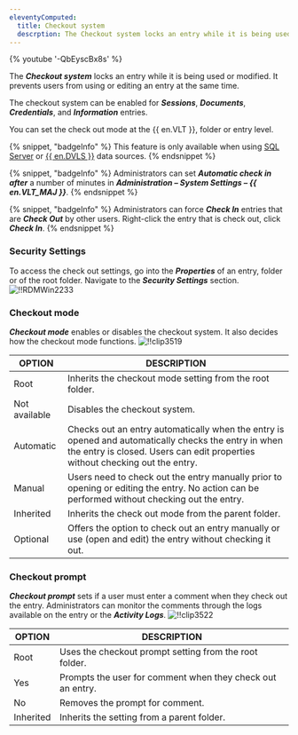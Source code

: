 ```yaml
---
eleventyComputed:
  title: Checkout system
  descrption: The Checkout system locks an entry while it is being used or modified. It prevents users from using or editing an entry at the same time.
---
```

{% youtube '-QbEyscBx8s' %}

The ***Checkout system*** locks an entry while it is being used or modified. It prevents users from using or editing an entry at the same time.

The checkout system can be enabled for ***Sessions***, ***Documents***, ***Credentials***, and ***Information*** entries.

You can set the check out mode at the {{ en.VLT }}, folder or entry level.

{% snippet, "badgeInfo" %}
This feature is only available when using [SQL Server](/rdm/windows/data-sources/data-sources-types/advanced-data-sources/microsoft-sql-server/) or [{{ en.DVLS }}](/rdm/windows/data-sources/data-sources-types/advanced-data-sources/server/) data sources.
{% endsnippet %}

{% snippet, "badgeInfo" %}
Administrators can set ***Automatic check in after*** a number of minutes in ***Administration – System Settings – {{ en.VLT_MAJ }}***.
{% endsnippet %}

{% snippet, "badgeInfo" %}
Administrators can force ***Check In*** entries that are ***Check Out*** by other users. Right-click the entry that is check out, click ***Check In***.
{% endsnippet %}

### Security Settings

To access the check out settings, go into the ***Properties*** of an entry, folder or of the root folder. Navigate to the ***Security Settings*** section.
![!!RDMWin2233](https://cdnweb.devolutions.net/docs/docs_en_rdm_windows_RDMWin2233.png)

### Checkout mode

***Checkout mode*** enables or disables the checkout system. It also decides how the checkout mode functions.
![!!clip3519](https://cdnweb.devolutions.net/docs/docs_en_rdm_windows_clip3519.png)

| OPTION                      | DESCRIPTION                                                            |
|-----------------------------|------------------------------------------------------------------------|
| Root          | Inherits the checkout mode setting from the root folder.                             |
| Not available | Disables the checkout system.                                                        |
| Automatic     | Checks out an entry automatically when the entry is opened and automatically checks the entry in when the entry is closed. Users can edit properties without checking out the entry.                                                                                |
| Manual        | Users need to check out the entry manually prior to opening or editing the entry. No action can be performed without checking out the entry.                                                                                                 |
| Inherited     | Inherits the check out mode from the parent folder.                                  |
| Optional      | Offers the option to check out an entry manually or use (open and edit) the entry without checking it out.                                                                                                   |

### Checkout prompt

***Checkout prompt*** sets if a user must enter a comment when they check out the entry. Administrators can monitor the comments through the logs available on the entry or the ***Activity Logs***.
![!!clip3522](https://cdnweb.devolutions.net/docs/docs_en_rdm_windows_clip3522.png)

| OPTION   | DESCRIPTION                                  |
|----------|----------------------------------------------|
| Root     | Uses the checkout prompt setting from the root folder. |
| Yes      | Prompts the user for comment when they check out an entry. |
| No       | Removes the prompt for comment.              |
| Inherited | Inherits the setting from a parent folder.  |

